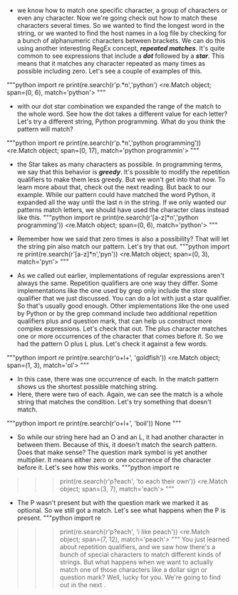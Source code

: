 - we know how to match one specific character, a group of characters or even any character. Now we're going check out how to match these characters several times. So we wanted to find the longest word in the string, or we wanted to find the host names in a log file by checking for a bunch of alphanumeric characters between brackets. We can do this using another interesting RegEx concept, ***repeated matches***. It's quite common to see expressions that include a ***dot*** followed by a ***star***. This means that it matches any character repeated as many times as possible including zero. Let's see a couple of examples of this.

"""python
import re
print(re.search(r'p.*n','python')
<re.Match object; span=(0, 6), match='python'>
"""

- with our dot star combination we expanded the range of the match to the whole word. See how the dot takes a different value for each letter? Let's try a different string, Python programming. What do you think the pattern will match?

"""python
import re
print(re.search(r'p.*n','python programming'))
<re.Match object; span=(0, 17), match='python programmin'>
"""
-  the Star takes as many characters as possible. In programming terms, we say that this behavior is ***greedy***. It's possible to modify the repetition qualifiers to make them less greedy. But we won't get into that now. To learn more about that, check out the next reading. But back to our example. While our pattern could have matched the word Python, it expanded all the way until the last n in the string. If we only wanted our patterns match letters, we should have used the character class instead like this.
"""python
import re
print(re.search(r'[a-z]*n','python programming'))
<re.Match object; span=(0, 6), match='python'>
"""

- Remember how we said that zero times is also a possibility? That will let the string pin also match our pattern. Let's try that out.
"""python
import re
print(re.search(r'[a-z]*n','pyn'))
<re.Match object; span=(0, 3), match='pyn'>
"""
- As we called out earlier, implementations of regular expressions aren't always the same. Repetition qualifiers are one way they differ. Some implementations like the one used by grep only include the store qualifier that we just discussed. You can do a lot with just a star qualifier. So that's usually good enough. Other implementations like the one used by Python or by the grep command include two additional repetition qualifiers plus and question mark, that can help us construct more complex expressions. Let's check that out. The plus character matches one or more occurrences of the character that comes before it. So we had the pattern O plus L plus. Let's check it against a few words.

"""python
import re
print(re.search(r'o+l+', 'goldfish'))
<re.Match object; span=(1, 3), match='ol'>
"""
- In this case, there was one occurrence of each. In the match pattern shows us the shortest possible matching string.
- Here, there were two of each. Again, we can see the match is a whole string that matches the condition. Let's try something that doesn't match.

"""python
import re
print(re.search(r'o+l+', 'boil'))
None
"""

- So while our string here had an O and an L, it had another character in between them. Because of this, it doesn't match the search pattern. Does that make sense? The question mark symbol is yet another multiplier. It means either zero or one occurrence of the character before it. Let's see how this works.
"""python
import re
>>> print(re.search(r'p?each', 'to each their own'))
<re.Match object; span=(3, 7), match='each'>
"""
- The P wasn't present but with the question mark we marked it as optional. So we still got a match. Let's see what happens when the P is present.
  """python
import re
>>> print(re.search(r'p?each', 'i like peach'))
<re.Match object; span=(7, 12), match='peach'>
"""
You just learned about repetition qualifiers, and we saw how there's a bunch of special characters to match different kinds of strings. But what happens when we want to actually match one of those characters like a dollar sign or question mark? Well, lucky for you. We're going to find out in the next .
